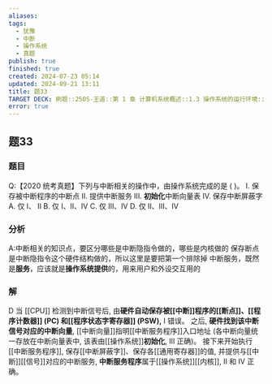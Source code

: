 ```yaml
---
aliases: 
tags:
  - 犹豫
  - 中断
  - 操作系统
  - 真题
publish: true
finished: true
created: 2024-07-23 05:14
updated: 2024-09-21 13:11
title: 题33
TARGET DECK: 刷题::25OS-王道::第 1 章 计算机系统概述::1.3 操作系统的运行环境::题33
error: true
---
```

## 题33
### 题目
Q:【2020 统考真题】下列与中断相关的操作中，由操作系统完成的是 ( )。
I. 保存被中断程序的中断点 
II. 提供中断服务
III. **初始化**中断向量表 
IV. 保存中断屏蔽字
A. 仅 I、 II 
B. 仅 I、II、IV 
C. 仅 III、IV 
D. 仅 II、III、IV
### 分析
A:中断相关的知识点，要区分哪些是中断隐指令做的，哪些是内核做的
保存断点是中断隐指令这个硬件结构做的，所以这里是要把第一个排除掉
中断服务，既然是**服务**，应该就是**操作系统提供**的，用来用户和外设交互用的
### 解
D
当 [[CPU]] 检测到中断信号后, 由**硬件自动保存被[[中断]]程序的[[断点]]、[[程序计数器]] (PC) 和[[程序状态字寄存器]] (PSW),** I 错误。
之后, **硬件找到该中断信号对应的中断向量**, [[中断向量]]指明[[中断服务程序]]入口地址 (各中断向量统一存放在中断向量表中, 该表由[[操作系统]]**初始化**, III 正确)。 
接下来开始执行[[中断服务程序]], 保存[[中断屏蔽字]]、保存各[[通用寄存器]]的值, 并提供与[[中断]][[信号]]对应的中断服务, **中断服务程序**属于[[操作系统]][[内核]], II 和 IV 正确。
